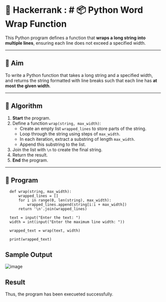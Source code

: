 # 🔄 Hackerrank : # 📦 Python Word Wrap Function

This Python program defines a function that **wraps a long string into multiple lines**, ensuring each line does not exceed a specified width.

---

## 🎯 Aim

To write a Python function that takes a long string and a specified width, and returns the string formatted with line breaks such that each line has **at most the given width**.

---

## 🧠 Algorithm

1. **Start** the program.
2. Define a function `wrap(string, max_width)`:
   - Create an empty list `wrapped_lines` to store parts of the string.
   - Loop through the string using steps of `max_width`.
   - In each iteration, extract a substring of length `max_width`.
   - Append this substring to the list.
3. Join the list with `\n` to create the final string.
4. Return the result.
5. **End** the program.

---


## 🧪 Program
```
  def wrap(string, max_width):
      wrapped_lines = []
      for i in range(0, len(string), max_width):
          wrapped_lines.append(string[i:i + max_width])
      return '\n'.join(wrapped_lines)
  
  text = input("Enter the text: ")
  width = int(input("Enter the maximum line width: "))
  
  wrapped_text = wrap(text, width)
  
  print(wrapped_text)
```

## Sample Output
![image](https://github.com/user-attachments/assets/e1407a7f-3759-4894-b8b3-eca02824baa6)

## Result
Thus, the program has been execueted successfully.
